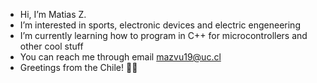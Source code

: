 - Hi, I’m Matias Z.
- I’m interested in sports, electronic devices and electric engeneering
- I’m currently learning how to program in C++ for microcontrollers and other cool stuff
- You can reach me through email mazvu19@uc.cl
- Greetings from the Chile! 🌿🌿
